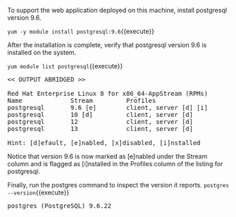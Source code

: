 To support the web application deployed on this machine, install postgresql version 9.6.

`yum -y module install postgresql:9.6`{{execute}} 

After the installation is complete, verify that postgresql version 9.6 is installed on the system.

`yum module list postgresql`{{execute}}

<pre class="file">
<< OUTPUT ABRIDGED >>

Red Hat Enterprise Linux 8 for x86_64-AppStream (RPMs)
Name             Stream         Profiles              
postgresql       9.6 [e]        client, server [d] [i]
postgresql       10 [d]         client, server [d]    
postgresql       12             client, server [d]    
postgresql       13             client, server [d]    

Hint: [d]efault, [e]nabled, [x]disabled, [i]nstalled
</pre>

Notice that version 9.6 is now marked as [e]nabled under the Stream column and is flagged as [i]nstalled in the Profiles column of the listing for postgresql.

Finally, run the postgres command to inspect the version it reports.
`postgres --version`{{execute}}
<pre class=file>
postgres (PostgreSQL) 9.6.22
</pre>
